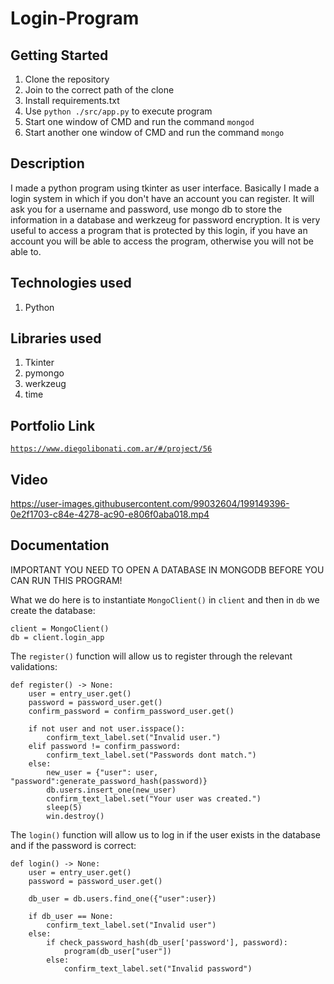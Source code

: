 # Login-Program

## Getting Started

1. Clone the repository
2. Join to the correct path of the clone
3. Install requirements.txt
4. Use `python ./src/app.py` to execute program
5. Start one window of CMD and run the command `mongod`
6. Start another one window of CMD and run the command `mongo`

## Description

I made a python program using tkinter as user interface. Basically I made a login system in which if you don't have an account you can register. It will ask you for a username and password, use mongo db to store the information in a database and werkzeug for password encryption. It is very useful to access a program that is protected by this login, if you have an account you will be able to access the program, otherwise you will not be able to.

## Technologies used

1. Python

## Libraries used

1. Tkinter
2. pymongo
3. werkzeug
4. time

## Portfolio Link

[`https://www.diegolibonati.com.ar/#/project/56`](https://www.diegolibonati.com.ar/#/project/56)

## Video

https://user-images.githubusercontent.com/99032604/199149396-0e2f1703-c84e-4278-ac90-e806f0aba018.mp4

## Documentation

IMPORTANT YOU NEED TO OPEN A DATABASE IN MONGODB BEFORE YOU CAN RUN THIS PROGRAM!

What we do here is to instantiate `MongoClient()` in `client` and then in `db` we create the database:

```
client = MongoClient()
db = client.login_app
```

The `register()` function will allow us to register through the relevant validations:

```
def register() -> None:
    user = entry_user.get()
    password = password_user.get()
    confirm_password = confirm_password_user.get()
    
    if not user and not user.isspace():
        confirm_text_label.set("Invalid user.")
    elif password != confirm_password:
        confirm_text_label.set("Passwords dont match.")
    else:
        new_user = {"user": user, "password":generate_password_hash(password)}
        db.users.insert_one(new_user)
        confirm_text_label.set("Your user was created.")
        sleep(5)
        win.destroy()
```

The `login()` function will allow us to log in if the user exists in the database and if the password is correct:

```
def login() -> None:
    user = entry_user.get()
    password = password_user.get()

    db_user = db.users.find_one({"user":user})

    if db_user == None:
        confirm_text_label.set("Invalid user")
    else:
        if check_password_hash(db_user['password'], password):
            program(db_user["user"])
        else:
            confirm_text_label.set("Invalid password")
```
